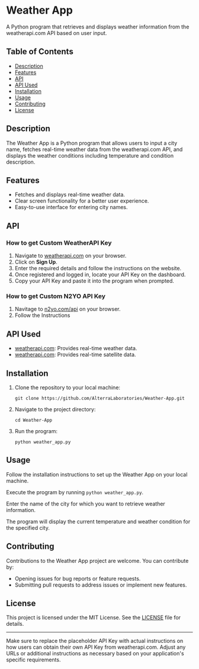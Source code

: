 # Weather App

A Python program that retrieves and displays weather information from the weatherapi.com API based on user input.

## Table of Contents

- [Description](#description)
- [Features](#features)
- [API](#api)
- [API Used](#api-used)
- [Installation](#installation)
- [Usage](#usage)
- [Contributing](#contributing)
- [License](#license)

## Description

The Weather App is a Python program that allows users to input a city name, fetches real-time weather data from the weatherapi.com API, and displays the weather conditions including temperature and condition description.

## Features

- Fetches and displays real-time weather data.
- Clear screen functionality for a better user experience.
- Easy-to-use interface for entering city names.

## API

### How to get Custom WeatherAPI Key

1. Navigate to [weatherapi.com](https://www.weatherapi.com/) on your browser.
2. Click on **Sign Up**.
3. Enter the required details and follow the instructions on the website.
4. Once registered and logged in, locate your API Key on the dashboard.
5. Copy your API Key and paste it into the program when prompted.

### How to get Custom N2YO API Key

1. Navitage to [n2yo.com/api](https://www.n2yo.com/api/) on your browser.
2. Follow the Instructions

## API Used

- [weatherapi.com](https://www.weatherapi.com/): Provides real-time weather data.
- [weatherapi.com](https://n2yo.com): Provides real-time satellite data.

## Installation

1. Clone the repository to your local machine:

   ```
   git clone https://github.com/AlterraLaboratories/Weather-App.git
   ```

2. Navigate to the project directory:

   ```
   cd Weather-App
   ```

3. Run the program:

   ```
   python weather_app.py
   ```

## Usage

Follow the installation instructions to set up the Weather App on your local machine.

Execute the program by running `python weather_app.py`.

Enter the name of the city for which you want to retrieve weather information.

The program will display the current temperature and weather condition for the specified city.

## Contributing

Contributions to the Weather App project are welcome. You can contribute by:

- Opening issues for bug reports or feature requests.
- Submitting pull requests to address issues or implement new features.

## License

This project is licensed under the MIT License. See the [LICENSE](LICENSE) file for details.

---

Make sure to replace the placeholder API Key with actual instructions on how users can obtain their own API Key from weatherapi.com. Adjust any URLs or additional instructions as necessary based on your application's specific requirements.
